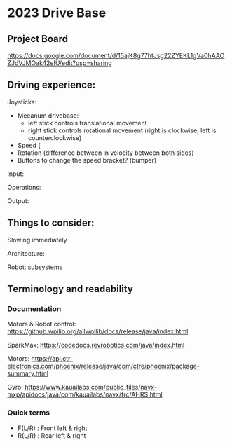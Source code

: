 # 2023 Drive Base

## Project Board
https://docs.google.com/document/d/15ajK8g77htJsg22ZYEKL1gVa0hAAOZJdVJMOak42eIU/edit?usp=sharing

## Driving experience:
Joysticks:
- Mecanum drivebase:
	- left stick controls translational movement
	- right stick controls rotational movement (right is clockwise, left is counterclockwise)
- Speed (
- Rotation (difference between in velocity between both sides)
- Buttons to change the speed bracket? (bumper)

Input:

Operations:

Output:

## Things to consider:
Slowing immediately

Architecture:

Robot:
	subsystems

## Terminology and readability

### Documentation

Motors & Robot control:
https://github.wpilib.org/allwpilib/docs/release/java/index.html

SparkMax: 
https://codedocs.revrobotics.com/java/index.html

Motors:
https://api.ctr-electronics.com/phoenix/release/java/com/ctre/phoenix/package-summary.html

Gyro:
https://www.kauailabs.com/public_files/navx-mxp/apidocs/java/com/kauailabs/navx/frc/AHRS.html


### Quick terms

- F(L/R) : Front left & right
- R(L/R) : Rear left & right
